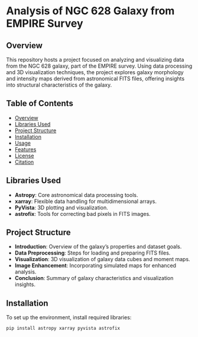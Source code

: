 # Analysis of NGC 628 Galaxy from EMPIRE Survey

## Overview
This repository hosts a project focused on analyzing and visualizing data from the NGC 628 galaxy, part of the EMPIRE survey. Using data processing and 3D visualization techniques, the project explores galaxy morphology and intensity maps derived from astronomical FITS files, offering insights into structural characteristics of the galaxy.

## Table of Contents
- [Overview](#overview)
- [Libraries Used](#libraries-used)
- [Project Structure](#project-structure)
- [Installation](#installation)
- [Usage](#usage)
- [Features](#features)
- [License](#license)
- [Citation](#citation)

## Libraries Used
- **Astropy**: Core astronomical data processing tools.
- **xarray**: Flexible data handling for multidimensional arrays.
- **PyVista**: 3D plotting and visualization.
- **astrofix**: Tools for correcting bad pixels in FITS images.

## Project Structure
- **Introduction**: Overview of the galaxy’s properties and dataset goals.
- **Data Preprocessing**: Steps for loading and preparing FITS files.
- **Visualization**: 3D visualization of galaxy data cubes and moment maps.
- **Image Enhancement**: Incorporating simulated maps for enhanced analysis.
- **Conclusion**: Summary of galaxy characteristics and visualization insights.

## Installation
To set up the environment, install required libraries:
```bash
pip install astropy xarray pyvista astrofix
```
